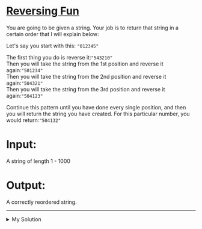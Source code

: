 # [Reversing Fun](https://www.codewars.com/kata/566efcfbf521a3cfd2000056)

You are going to be given a string. Your job is to return that string in a certain order that I will explain below:

Let's say you start with this: `"012345"`

The first thing you do is reverse it:`"543210"`  
Then you will take the string from the 1st position and reverse it again:`"501234"`  
Then you will take the string from the 2nd position and reverse it again:`"504321"`  
Then you will take the string from the 3rd position and reverse it again:`"504123"`

Continue this pattern until you have done every single position, and then you will return the string you have created. For this particular number, you would return:`"504132"`

# Input:

A string of length 1 - 1000

# Output:

A correctly reordered string.

---

<details><summary>My Solution</summary>

```js
function flipNumber(n) {
  let output = ''
  let arr = n.split('')

  while (arr.length > 0) {
    output += arr.pop()
    arr.reverse()
  }

  return output
}
```

</details>
